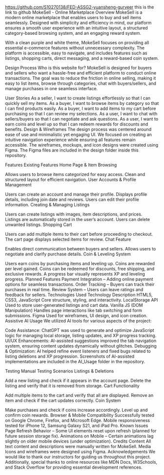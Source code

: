 https://github.com/S10270138/FED-ASSG2-yuansheng-gurveer  this is the link to github
MokeSell - Online Marketplace
Overview
MokeSell is a modern online marketplace that enables users to buy and sell items seamlessly. Designed with simplicity and efficiency in mind, our platform ensures a smooth user experience with an intuitive layout, a structured category-based browsing system, and an engaging reward system.

With a clean purple and white theme, MokeSell focuses on providing all essential e-commerce features without unnecessary complexity. The platform is accessible, easy to navigate, and includes features such as listings, shopping carts, direct messaging, and a reward-based coin system.

Design Process
Who is this website for?
MokeSell is designed for buyers and sellers who want a hassle-free and efficient platform to conduct online transactions. The goal was to reduce the friction in online selling, making it easy to list items, browse through categories, chat with buyers/sellers, and manage purchases in one seamless interface.

User Stories
As a seller, I want to create listings effortlessly so that I can quickly sell my items.
As a buyer, I want to browse items by category so that I can find products easily.
As a buyer, I want to add items to my cart before purchasing so that I can review my selections.
As a user, I want to chat with sellers/buyers so that I can negotiate and ask questions.
As a user, I want to earn coins and level up so that I can redeem rewards for discounts and benefits.
Design & Wireframes
The design process was centered around ease of use and minimalistic yet engaging UI. We focused on creating an intuitive navigation experience while ensuring all features remain accessible. The wireframes, mockups, and icon designs were created using Figma. The Figma files are included in the design folder inside this repository.

Features
Existing Features
Home Page & Item Browsing

Allows users to browse items categorized for easy access.
Clean and structured layout for efficient navigation.
User Accounts & Profile Management

Users can create an account and manage their profile.
Displays profile details, including join date and reviews.
Users can edit their profile information.
Creating & Managing Listings

Users can create listings with images, item descriptions, and prices.
Listings are automatically stored in the user’s account.
Users can delete unwanted listings.
Shopping Cart

Users can add multiple items to their cart before proceeding to checkout.
The cart page displays selected items for review.
Chat Feature

Enables direct communication between buyers and sellers.
Allows users to negotiate and clarify purchase details.
Coin & Leveling System

Users earn coins by purchasing items and leveling up.
Coins are rewarded per level gained.
Coins can be redeemed for discounts, free shipping, and exclusive rewards.
A progress bar visually represents XP and leveling progress.
Planned Features
Payment Integration – Adding online payment options for seamless transactions.
Order Tracking – Buyers can track their purchases in real time.
Review System – Users can leave ratings and feedback for sellers.
Technologies Used
Technology	Description
HTML5, CSS3, JavaScript	Core structure, styling, and interactivity.
LocalStorage API	Used to store user-generated listings and cart data.
Vanilla JS (DOM Manipulation)	Handles page interactions like tab switching and form submissions.
Figma	Used for wireframes, UI design, and icon creation.
Assistive AI Usage
We utilized AI tools for various aspects of the project:

Code Assistance: ChatGPT was used to generate and optimize JavaScript logic for managing local storage, listing updates, and XP progress tracking.
UI/UX Enhancements: AI-assisted suggestions improved the tab navigation system, ensuring content updates dynamically without glitches.
Debugging & Optimization: AI helped refine event listeners and fixed bugs related to listing deletions and XP progression.
Screenshots of AI-assisted implementations are included in the AI_Usage folder in the repository.

Testing
Manual Testing Scenarios
Listings & Deletions

Add a new listing and check if it appears in the account page.
Delete the listing and verify that it is removed from storage.
Cart Functionality

Add multiple items to the cart and verify that all are displayed.
Remove an item and check if the cart updates correctly.
Coin System

Make purchases and check if coins increase accordingly.
Level up and confirm coin rewards.
Browser & Mobile Compatibility
Successfully tested on Google Chrome, Firefox, and Microsoft Edge.
Mobile responsiveness tested for iPhone 12, Samsung Galaxy S21, and iPad Pro.
Known Issues
Page Refresh Behavior – Some UI elements reset upon refresh (planned for future session storage fix).
Animations on Mobile – Certain animations lag slightly on older mobile devices (under optimization).
Credits
Content
All text content and descriptions were manually written for MokeSell.
Media
Icons and wireframes were designed using Figma.
Acknowledgements
We would like to thank our instructors for guiding us throughout this project. Additionally, special thanks to online resources like MDN Docs, W3Schools, and Stack Overflow for providing essential development references.
